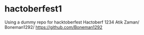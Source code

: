 
# hactoberfest1
Using a dummy repo for hacktoberfest
Hactoberf
1234
Atik Zaman/ Boneman1292/ https://github.com/Boneman1292
